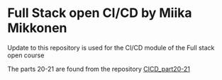 # Full Stack open CI/CD by Miika Mikkonen

Update to this repository is used for the CI/CD module of the Full stack open course

The parts 20-21 are found from the repository [CICD_part20-21](https://github.com/MiikaM/CICD_part20-21)

